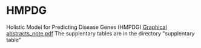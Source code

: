 # HMPDG
Holistic Model for Predicting Disease Genes (HMPDG)
[Graphical abstracts_note.pdf](https://github.com/Jiafeng-Li-leon/HMPDG/files/6827458/Graphical.abstracts_note.pdf)
The supplentary tables are in the directory "supplentary table"
